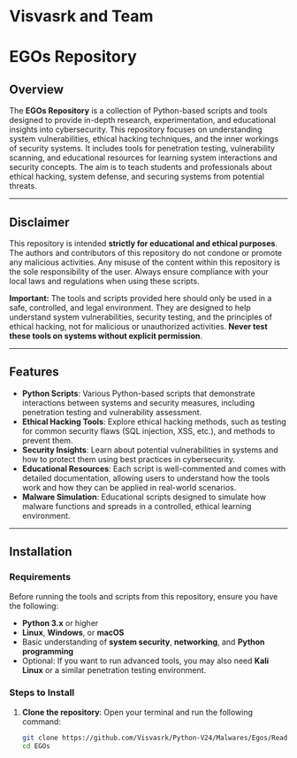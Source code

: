 # Visvasrk and Team
# EGOs Repository

## Overview

The **EGOs Repository** is a collection of Python-based scripts and tools designed to provide in-depth research, experimentation, and educational insights into cybersecurity. This repository focuses on understanding system vulnerabilities, ethical hacking techniques, and the inner workings of security systems. It includes tools for penetration testing, vulnerability scanning, and educational resources for learning system interactions and security concepts. The aim is to teach students and professionals about ethical hacking, system defense, and securing systems from potential threats.

---

## Disclaimer

This repository is intended **strictly for educational and ethical purposes**. The authors and contributors of this repository do not condone or promote any malicious activities. Any misuse of the content within this repository is the sole responsibility of the user. Always ensure compliance with your local laws and regulations when using these scripts.

**Important:** The tools and scripts provided here should only be used in a safe, controlled, and legal environment. They are designed to help understand system vulnerabilities, security testing, and the principles of ethical hacking, not for malicious or unauthorized activities. **Never test these tools on systems without explicit permission**.

---

## Features

- **Python Scripts**: Various Python-based scripts that demonstrate interactions between systems and security measures, including penetration testing and vulnerability assessment.
- **Ethical Hacking Tools**: Explore ethical hacking methods, such as testing for common security flaws (SQL injection, XSS, etc.), and methods to prevent them.
- **Security Insights**: Learn about potential vulnerabilities in systems and how to protect them using best practices in cybersecurity.
- **Educational Resources**: Each script is well-commented and comes with detailed documentation, allowing users to understand how the tools work and how they can be applied in real-world scenarios.
- **Malware Simulation**: Educational scripts designed to simulate how malware functions and spreads in a controlled, ethical learning environment.

---

## Installation

### Requirements

Before running the tools and scripts from this repository, ensure you have the following:

- **Python 3.x** or higher
- **Linux**, **Windows**, or **macOS**
- Basic understanding of **system security**, **networking**, and **Python programming**
- Optional: If you want to run advanced tools, you may also need **Kali Linux** or a similar penetration testing environment.

### Steps to Install

1. **Clone the repository**:
   Open your terminal and run the following command:
   ```bash
   git clone https://github.com/Visvasrk/Python-V24/Malwares/Egos/Readme.md
   cd EGOs
